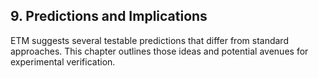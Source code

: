 ## 9. Predictions and Implications

ETM suggests several testable predictions that differ from standard approaches. This chapter outlines those ideas and potential avenues for experimental verification.

